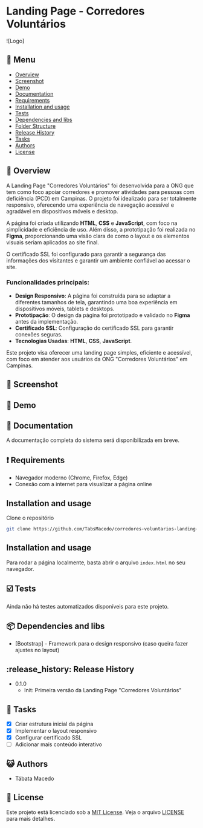 # Landing Page - Corredores Voluntários
![Logo]

## :bookmark_tabs: Menu
* [Overview](#scroll-overview)
* [Screenshot](#rice_scene-screenshot)
* [Demo](#dvd-demo)
* [Documentation](#blue_book-documentation)
* [Requirements](#heavy_exclamation_mark-requirements)
* [Installation and usage](#installation-and-usage)
* [Tests](#tests)
* [Dependencies and libs](#dependencies-and-libs)
* [Folder Structure](#folder-structure)
* [Release History](#release-history)
* [Tasks](#bell-tasks)
* [Authors](#smiley_cat-authors)
* [License](#memo-license)

## :scroll: Overview
A Landing Page "Corredores Voluntários" foi desenvolvida para a ONG que tem como foco apoiar corredores e promover atividades para pessoas com deficiência (PCD) em Campinas. O projeto foi idealizado para ser totalmente responsivo, oferecendo uma experiência de navegação acessível e agradável em dispositivos móveis e desktop.

A página foi criada utilizando **HTML**, **CSS** e **JavaScript**, com foco na simplicidade e eficiência de uso. Além disso, a prototipação foi realizada no **Figma**, proporcionando uma visão clara de como o layout e os elementos visuais seriam aplicados ao site final.

O certificado SSL foi configurado para garantir a segurança das informações dos visitantes e garantir um ambiente confiável ao acessar o site.

### Funcionalidades principais:
- **Design Responsivo**: A página foi construída para se adaptar a diferentes tamanhos de tela, garantindo uma boa experiência em dispositivos móveis, tablets e desktops.
- **Prototipação**: O design da página foi prototipado e validado no **Figma** antes da implementação.
- **Certificado SSL**: Configuração do certificado SSL para garantir conexões seguras.
- **Tecnologias Usadas**: **HTML**, **CSS**, **JavaScript**.

Este projeto visa oferecer uma landing page simples, eficiente e acessível, com foco em atender aos usuários da ONG "Corredores Voluntários" em Campinas.

## :rice_scene: Screenshot

## :dvd: Demo

## :blue_book: Documentation
A documentação completa do sistema será disponibilizada em breve.

## :heavy_exclamation_mark: Requirements
* Navegador moderno (Chrome, Firefox, Edge)
* Conexão com a internet para visualizar a página online

## Installation and usage

Clone o repositório
```bash
git clone https://github.com/TabsMacedo/corredores-voluntarios-landing-page.git
```

## Installation and usage
Para rodar a página localmente, basta abrir o arquivo `index.html` no seu navegador.

## :ballot_box_with_check: Tests
Ainda não há testes automatizados disponíveis para este projeto.

## :package: Dependencies and libs
- [Bootstrap] - Framework para o design responsivo (caso queira fazer ajustes no layout)

## :release_history: Release History
- 0.1.0
  - Init: Primeira versão da Landing Page "Corredores Voluntários"

## :bell: Tasks
- [x] Criar estrutura inicial da página
- [x] Implementar o layout responsivo
- [x] Configurar certificado SSL
- [ ] Adicionar mais conteúdo interativo

## :smiley_cat: Authors
- Tábata Macedo

## :memo: License
Este projeto está licenciado sob a [MIT License](./LICENSE). Veja o arquivo [LICENSE](./LICENSE) para mais detalhes.
